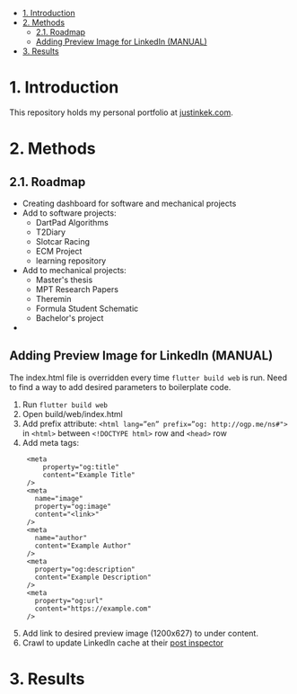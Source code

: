 - [1. Introduction](#1-introduction)
- [2. Methods](#2-methods)
  - [2.1. Roadmap](#21-roadmap)
  - [Adding Preview Image for LinkedIn (MANUAL)](#adding-preview-image-for-linkedin-manual)
- [3. Results](#3-results)

# 1. Introduction
This repository holds my personal portfolio at [justinkek.com](justinkek.com).

# 2. Methods
## 2.1. Roadmap
- Creating dashboard for software and mechanical projects
- Add to software projects:
  - DartPad Algorithms
  - T2Diary
  - Slotcar Racing
  - ECM Project
  - learning repository
- Add to mechanical projects:
  - Master's thesis
  - MPT Research Papers
  - Theremin
  - Formula Student Schematic
  - Bachelor's project
- 
## Adding Preview Image for LinkedIn (MANUAL)
The index.html file is overridden every time `flutter build web` is run. Need to find a way to add desired parameters to boilerplate code. 
1. Run `flutter build web`
2. Open build/web/index.html
3. Add prefix attribute: 
   `<html lang=”en” prefix=”og: http://ogp.me/ns#">` 
   in `<html>` between `<!DOCTYPE html>` row and `<head>` row
4. Add meta tags:
   ```
    <meta 
        property="og:title"
        content="Example Title" 
    />
    <meta 
      name="image" 
      property="og:image" 
      content="<link>" 
    />
    <meta 
      name="author" 
      content="Example Author" 
    />
    <meta 
      property="og:description" 
      content="Example Description"
    />
    <meta 
      property="og:url" 
      content="https://example.com" 
    />
   ```
5. Add link to desired preview image (1200x627) to under content.
6. Crawl to update LinkedIn cache at their [post inspector](https://www.linkedin.com/post-inspector/)

# 3. Results


